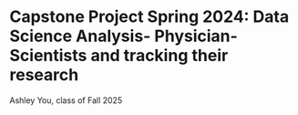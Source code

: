 # Capstone Project Spring 2024: Data Science Analysis- Physician-Scientists and tracking their research

Ashley You, class of Fall 2025
